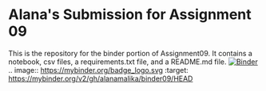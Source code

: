 # Alana's Submission for Assignment 09
This is the repository for the binder portion of Assignment09. It contains a notebook, csv files, a requirements.txt file, and a README.md file.
[![Binder](https://mybinder.org/badge_logo.svg)](https://mybinder.org/v2/gh/alanamalika/binder09/HEAD)
.. image:: https://mybinder.org/badge_logo.svg
 :target: https://mybinder.org/v2/gh/alanamalika/binder09/HEAD
